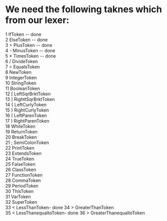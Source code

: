 # We need the following taknes which from our lexer:

1 IfToken -- done  
2 ElseToken -- done  
3 + PlusToken -- done  
4 - MinusToken -- done  
5 * TimesToken -- done  
6 / DivideToken  
7 = EqualsToken  
8 NewToken  
9 IntegerToken  
10 StringToken  
11 BooleanToken  
12 [ LeftSqrBrktToken  
13 ] RighttSqrBrktToken  
14 { LeftCurlyToken  
15 } RightCurlyToken  
16 ( LeftParenToken  
17 ) RightParenToken  
18 WhileToken   
19 ReturnToken  
20 BreakToken  
21 ; SemiColonToken  
22 PrintToken  
23 ExtendsToken  
24 TrueToken  
25 FalseToken  
26 ClassToken  
27 FunctionToken  
28 CommaToken  
29 PeriodToken  
30 ThisToken  
31 VarToken  
32 SuperToken  
33 < LessThanToken- done
34 > GreaterThanToken  
35 < LessThanequaltoToken- done
36 > GreaterThanequaltoToken  